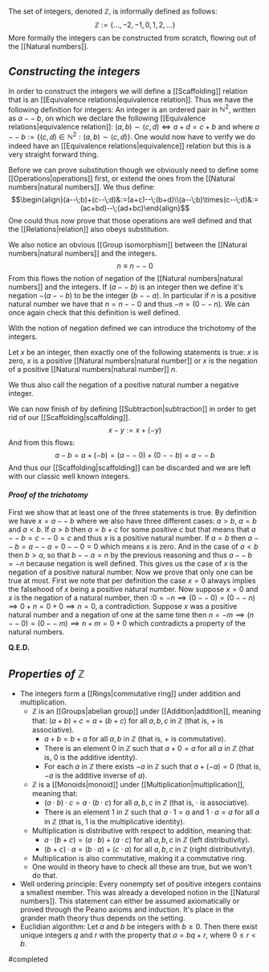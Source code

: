 The set of integers, denoted $\mathbb{Z}$, is informally defined as follows:
$$\mathbb{Z}:=\{...,-2,-1,0,1,2,...\}$$
More formally the integers can be constructed from scratch, flowing out of the [[Natural numbers]].

## *Constructing the integers*

In order to construct the integers we will define a [[Scaffolding]] relation that is an [[Equivalence relations|equivalence relation]]. Thus we have the following definition for integers: An integer is an ordered pair in $\mathbb{N}^2$, written as $a--\;b$, on which we declare the following [[Equivalence relations|equivalence relation]]: $(a,b)\sim(c,d)\iff a+d=c+b$ and where $a--\; b:=\{(c,d)\in \mathbb{N}^2:(a,b)\sim (c,d)\}$. One would now have to verify we do indeed have an [[Equivalence relations|equivalence]] relation but this is a very straight forward thing.

Before we can prove substitution though we obviously need to define some [[Operations|operations]] first, or extend the ones from the [[Natural numbers|natural numbers]]. We thus define:
$$\begin{align}(a--\;b)+(c--\;d)&:=(a+c)--\;(b+d)\\(a--\;b)\times(c--\;d)&:=(ac+bd)--\;(ad+bc)\end{align}$$
One could thus now prove that those operations are well defined and that the [[Relations|relation]] also obeys substitution.

We also notice an obvious [[Group isomorphism]] between the [[Natural numbers|natural numbers]] and the integers.
$$n\equiv n--\;0$$
From this flows the notion of negation of the [[Natural numbers|natural numbers]] and the integers. If $(a--\;b)$ is an integer then we define it's negation $-(a--\;b)$ to be the integer $(b --\;a)$. In particular if $n$ is a positive natural number we have that $n=n--\;0$ and thus $-n=(0--\;n)$.  We can once again check that this definition is well defined.

With the notion of negation defined we can introduce the trichotomy of the integers.

Let $x$ be an integer, then exactly one of the following statements is true: $x$ is zero, $x$ is a positive [[Natural numbers|natural number]] or $x$ is the negation of a positive [[Natural numbers|natural number]] $n$. 

We thus also call the negation of a positive natural number a negative integer.

We can now finish of by defining [[Subtraction|subtraction]] in order to get rid of our [[Scaffolding|scaffolding]].
$$x-y:=x+(-y)$$
And from this flows:
$$a-b=a+(-b)=(a--\;0)+(0--\; b)=a--\;b$$
And thus our [[Scaffolding|scaffolding]] can be discarded and we are left with our classic well known integers.
#### *Proof of the trichotomy*

First we show that at least one of the three statements is true. By definition we have $x=a--\;b$ where we also have three different cases: $a>b$, $a=b$ and $a<b$. If $a>b$ then $a=b+c$ for some positive $c$ but that means that $a --\; b= c --\;0 =c$ and thus $x$ is a positive natural number. If $a=b$ then $a--\;b=a--\;a=0--\;0=0$ which means $x$ is zero. And in the case of $a<b$ then $b>a$, so that $b--\;a=n$ by the previous reasoning and thus $a --\; b= -n$ because negation is well defined. This gives us the case of $x$ is the negation of a positive natural number. Now we prove that only one can be true at most. First we note that per definition the case $x=0$ always implies the falsehood of $x$ being a positive natural number. Now suppose $x=0$ and $x$ is the negation of a natural number, then :$0=-n \implies (0--\;0)=(0--\;n)\implies 0+n=0+0\implies n=0$, a contradiction. Suppose $x$ was a positive natural number and a negation of one at the same time then $n=-m\implies (n--\;0)=(0--\;m)\implies n+m=0+0$ which contradicts a property of the natural numbers.

**Q.E.D.**



## *Properties of $\mathbb{Z}$*

- The integers form a [[Rings|commutative ring]] under addition and multiplication.
	- $\mathbb{Z}$ is an [[Groups|abelian group]] under [[Addition|addition]], meaning that: $(a + b) + c = a + (b + c)$ for all $a, b, c$ in $\mathbb{Z}$ (that is, $+$ is associative).
		- $a + b = b + a$ for all $a, b$ in $\mathbb{Z}$ (that is, $+$ is commutative).
		- There is an element $0$ in $\mathbb{Z}$ such that $a + 0 = a$ for all $a$ in $\mathbb{Z}$ (that is, $0$ is the additive identity).
		- For each $a$ in $\mathbb{Z}$ there exists $−a$ in $\mathbb{Z}$ such that $a + (−a) = 0$ (that is, $−a$ is the additive inverse of $a$).
	- $\mathbb{Z}$ is a [[Monoids|monoid]] under [[Multiplication|multiplication]], meaning that:
		- $(a · b) · c = a · (b · c)$ for all $a, b, c$ in $\mathbb{Z}$ (that is, $⋅$ is associative).
		- There is an element $1$ in $\mathbb{Z}$ such that $a · 1 = a$ and $1 · a = a$ for all $a$ in $\mathbb{Z}$ (that is, $1$ is the multiplicative identity).
	- Multiplication is distributive with respect to addition, meaning that:
		- $a · (b + c) = (a · b) + (a · c)$ for all $a, b, c$ in $\mathbb{Z}$ (left distributivity).
		- $(b + c) · a = (b · a) + (c · a)$ for all $a, b, c$ in $\mathbb{Z}$ (right distributivity).
	- Multiplication is also commutative, making it a commutative ring.
	- One would in theory have to check all these are true, but we won't do that.
- Well ordering principle: Every nonempty set of positive integers contains a smallest member. This was already a developed notion in the [[Natural numbers]]. This statement can either be assumed axiomatically or proved through the Peano axioms and induction. It's place in the grander math theory thus depends on the setting.
- Euclidian algorithm: Let $a$ and $b$ be integers with $b\geq0$. Then there exist unique integers $q$ and $r$ with the property that $a= bq + r$, where $0 \leq r < b$.


#completed 
